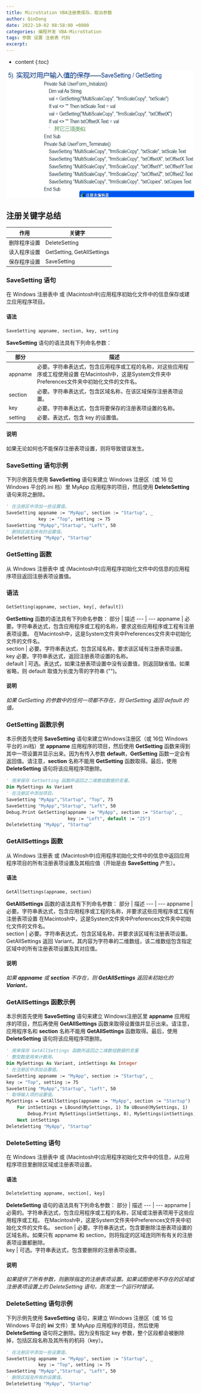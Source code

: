 ```yaml
---
title: MicroStation VBA注册表保存、取出参数
author: QinDong
date: 2022-10-02 08:58:00 +0800
categories: 编程开发 VBA-MicroStation
tags: 参数 设置 注册表 代码
excerpt: 
---
```

* content
{:toc}

![](/img/2022/2022-10-02-08-42-53.png)

## 注册关键字总结

作用 | 关键字
--- | ---
删除程序设置 | DeleteSetting
读入程序设置 | GetSetting, GetAllSettings
保存程序设置 | SaveSetting

### SaveSetting 语句
        
在 Windows 注册表中 或 (Macintosh中)应用程序初始化文件中的信息保存或建立应用程序项目。

#### 语法
`SaveSetting appname, section, key, setting`

**SaveSetting** 语句的语法具有下列命名参数：

部分 | 描述
--- | ---
appname | 必要。字符串表达式，包含应用程序或工程的名称，对这些应用程序或工程使用设置 在Macintosh中，这是System文件夹中Preferences文件夹中初始化文件的文件名。
section | 必要。字符串表达式，包含区域名称，在该区域保存注册表项设置。
key | 必要。字符串表达式，包含将要保存的注册表项设置的名称。
setting | 必要。表达式，包含 key 的设置值。

#### 说明
如果无论如何也不能保存注册表项设置，则将导致错误发生。

### SaveSetting 语句示例
下列示例首先使用 **SaveSetting** 语句来建立 Windows 注册区（或 16 位 Windows 平台的.ini 档）里 MyApp 应用程序的项目，然后使用 **DeleteSetting** 语句来将之删除。

```vb
' 在注册区中添加一些设置值。
SaveSetting appname := "MyApp", section := "Startup", _
            key := "Top", setting := 75 
SaveSetting "MyApp","Startup", "Left", 50 
' 删除区段及所有的设置值。
DeleteSetting "MyApp", "Startup" 
```

### GetSetting 函数
        
从 Windows 注册表中 或 (Macintosh中)应用程序初始化文件中的信息的应用程序项目返回注册表项设置值。

### 语法

`GetSetting(appname, section, key[, default]) `

**GetSetting** 函数的语法具有下列命名参数：
部分 | 描述
--- | ---
appname | 必要。字符串表达式，包含应用程序或工程的名称，要求这些应用程序或工程有注册表项设置。 在Macintosh中，这是System文件夹中Preferences文件夹中初始化文件的文件名。	
section | 必要。字符串表达式，包含区域名称，要求该区域有注册表项设置。	
key	必要。字符串表达式，返回注册表项设置的名称。	
default | 可选。表达式，如果注册表项设置中没有设置值，则返回缺省值。如果省略，则 default 取值为长度为零的字符串 ("")。	

#### 说明
_如果 GetSetting 的参数中的任何一项都不存在，则 GetSetting 返回 default 的值。_

### GetSetting 函数示例
本示例首先使用 **SaveSetting** 语句来建立Windows注册区（或 16位 Windows 平台的.ini档）里 **appname** 应用程序的项目，然后使用 **GetSetting** 函数来得到其中一项设置并显示出来。因为有传入参数 **default**，**GetSetting** 函数一定会有返回值。请注意，**section** 名称不能用 **GetSetting** 函数取得。最后，使用 **DeleteSetting** 语句将该应用程序项删除。

```vb
' 用来保存 GetSetting 函数所返回之二维数组数据的变量。
Dim MySettings As Variant
' 在注册区中添加项目。
SaveSetting "MyApp","Startup", "Top", 75
SaveSetting "MyApp","Startup", "Left", 50
Debug.Print GetSetting(appname := "MyApp", section := "Startup", _
                       key := "Left", default := "25")
DeleteSetting "MyApp", "Startup"
```

### GetAllSettings 函数
        
从 Windows 注册表 或 (Macintosh中)应用程序初始化文件中的信息中返回应用程序项目的所有注册表项设置及其相应值（开始是由 **SaveSetting** 产生）。

#### 语法
`GetAllSettings(appname, section) `

**GetAllSettings** 函数的语法具有下列命名参数：
部分 | 描述
--- | ---
appname | 必要。字符串表达式，包含应用程序或工程的名称，并要求这些应用程序或工程有注册表项设置 在Macintosh中，这是System文件夹中Preferences文件夹中初始化文件的文件名。	
section | 必要。字符串表达式，包含区域名称，并要求该区域有注册表项设置。GetAllSettings 返回 Variant，其内容为字符串的二维数组，该二维数组包含指定区域中的所有注册表项设置及其对应值。	

#### 说明
_如果 **appname** 或 **section** 不存在，则 **GetAllSettings** 返回未初始化的 **Variant**。_

### GetAllSettings 函数示例
本示例首先使用 **SaveSetting** 语句来建立 Windows注册区里 **appname** 应用程序的项目，然后再使用 **GetAllSettings** 函数来取得设置值并显示出来。请注意，应用程序名和 **section** 名称不能用 **GetAllSettings** 函数取得。最后，使用 **DeleteSetting** 语句将该应用程序项删除。

```vb
' 用来保存 GetAllSettings 函数所返回之二维数组数据的变量
' 整型数是用来计数用。
Dim MySettings As Variant, intSettings As Integer
' 在注册区中添加设置值。
SaveSetting appname := "MyApp", section := "Startup", _
key := "Top", setting := 75
SaveSetting "MyApp","Startup", "Left", 50
' 取得输入项的设置值。
MySettings = GetAllSettings(appname := "MyApp", section := "Startup")
    For intSettings = LBound(MySettings, 1) To UBound(MySettings, 1)
        Debug.Print MySettings(intSettings, 0), MySettings(intSettings, 1)
    Next intSettings
DeleteSetting "MyApp", "Startup"
```

### DeleteSetting 语句
        
在 Windows 注册表中 或 (Macintosh中)应用程序初始化文件中的信息，从应用程序项目里删除区域或注册表项设置。

#### 语法 
`DeleteSetting appname, section[, key]`

**DeleteSetting** 语句的语法具有下列命名参数：
部分 | 描述
--- | ---
appname | 必需的。字符串表达式，包含应用程序或工程的名称，区域或注册表项用于这些应用程序或工程。 在Macintosh中，这是System文件夹中Preferences文件夹中初始化文件的文件名。	
section | 必要。字符串表达式，包含要删除注册表项设置的区域名称。如果只有 appname 和 section，则将指定的区域连同所有有关的注册表项设置都删除。	
key | 可选。字符串表达式，包含要删除的注册表项设置。	

#### 说明
_如果提供了所有参数，则删除指定的注册表项设置。如果试图使用不存在的区域或注册表项设置上的 DeleteSetting 语句，则发生一个运行时错误。_

### DeleteSetting 语句示例

下列示例先使用 **SaveSetting** 语句，来建立 Windows 注册区（或 16 位 Windows 平台的 **ini** 文件）里 MyApp 应用程序的项目，然后使用 **DeleteSetting** 语句将之删除。因为没有指定 key 参数，整个区段都会被删除掉，包括区段名称及其所有的机码（key）。
```vb
' 在注册区中添加一些设置值。
SaveSetting appname := "MyApp", section := "Startup", _
            key := "Top", setting := 75 
SaveSetting "MyApp","Startup", "Left", 50 
' 删除区段及所有的设置值。
DeleteSetting "MyApp", "Startup" 
```